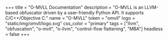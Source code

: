 +++
title       = "O-MVLL Documentation"
description = "O-MVLL is an LLVM-based obfuscator driven by a user-friendly Python API. It supports C/C++/Objective C."
name        = "O-MVLL"
token       = "omvll"
logo        = "static/img/omvll/logo.svg"
css_color   = "primary"
tags        = ["llvm", "obfuscation", "o-mvll", "o-llvm", "control-flow flattening", "MBA"]
headless    = false
+++
